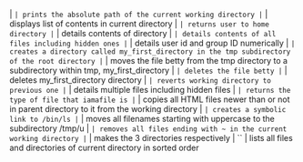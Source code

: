 | `` | prints the absolute path of the current working directory
| `` | displays list of contents in current directory
| `` | returns user to home directory
| `` | details contents of directory
| `` | details contents of all files including hidden ones
| `` | details  user id and group ID numerically
| `` | creates a directory called my_first_directory in the tmp subdirectory of the root directory
| `` | moves the file betty from the tmp directory to a subdirectory within tmp, my_first_directory
| `` | deletes the file betty
| `` | deletes my_first_directory directory
| `` | reverts working directory to previous one
| `` | details multiple files including hidden files
| `` | returns the type of file that iamafile is
| `` | copies all HTML files newer than or  not in parent directory to it from the working directory
| `` | creates a symbolic link to /bin/ls
| `` | moves all filenames starting with uppercase to the subdirectory /tmp/u
| `` | removes all files ending with ~ in the current working directory
| `` | makes the 3 directories respectively
| `` | lists all files and directories of current directory in sorted order
